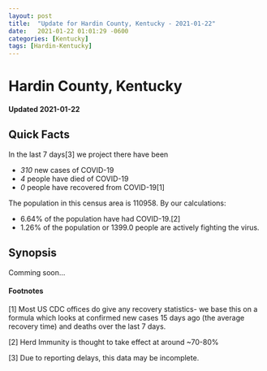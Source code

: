 ```yaml
---
layout: post
title:  "Update for Hardin County, Kentucky - 2021-01-22"
date:   2021-01-22 01:01:29 -0600
categories: [Kentucky]
tags: [Hardin-Kentucky]
---
```


# Hardin County, Kentucky
#### Updated 2021-01-22

## Quick Facts

In the last 7 days[3] we project there have been
- *310* new cases of COVID-19
- *4* people have died of COVID-19
- *0* people have recovered from COVID-19[1]

The population in this census area is 110958. By our calculations:
- 6.64% of the population have had COVID-19.[2]
- 1.26% of the population or 1399.0 people are actively fighting the virus.

## Synopsis

Comming soon...


#### Footnotes

[1] Most US CDC offices do give any recovery statistics- we base this on a formula which looks at confirmed new cases
15 days ago (the average recovery time) and deaths over the last 7 days.

[2] Herd Immunity is thought to take effect at around ~70-80%

[3] Due to reporting delays, this data may be incomplete.
 
    